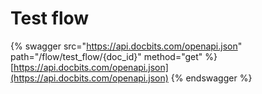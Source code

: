 # Test flow

{% swagger src="https://api.docbits.com/openapi.json" path="/flow/test_flow/{doc_id}" method="get" %}
[https://api.docbits.com/openapi.json](https://api.docbits.com/openapi.json)
{% endswagger %}
